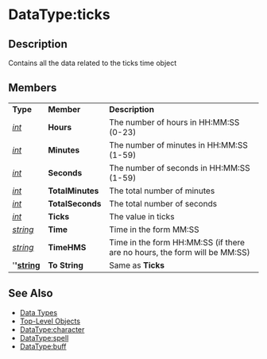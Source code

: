 # DataType:ticks

## Description

Contains all the data related to the ticks time object

## Members

|  |  |  |
| :--- | :--- | :--- |
| **Type** | **Member** | **Description** |
| [_int_](datatype-int.md) | **Hours** | The number of hours in HH:MM:SS \(0-23\) |
| [_int_](datatype-int.md) | **Minutes** | The number of minutes in HH:MM:SS \(1-59\) |
| [_int_](datatype-int.md) | **Seconds** | The number of seconds in HH:MM:SS \(1-59\) |
| [_int_](datatype-int.md) | **TotalMinutes** | The total number of minutes |
| [_int_](datatype-int.md) | **TotalSeconds** | The total number of seconds |
| [_int_](datatype-int.md) | **Ticks** | The value in ticks |
| [_string_](datatype-string.md) | **Time** | Time in the form MM:SS |
| [_string_](datatype-string.md) | **TimeHMS** | Time in the form HH:MM:SS \(if there are no hours, the form will be MM:SS\) |
| '**'**[**string**](datatype-string.md) | **To String** | Same as **Ticks** |

## See Also

* [Data Types](./)
* [Top-Level Objects](../top-level-objects/)
* [DataType:character](datatype-character.md)
* [DataType:spell](datatype-spell.md)
* [DataType:buff](datatype-buff.md)

